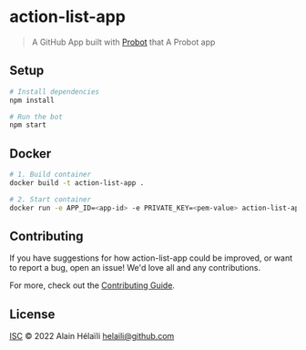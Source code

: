 # action-list-app

> A GitHub App built with [Probot](https://github.com/probot/probot) that A Probot app

## Setup

```sh
# Install dependencies
npm install

# Run the bot
npm start
```

## Docker

```sh
# 1. Build container
docker build -t action-list-app .

# 2. Start container
docker run -e APP_ID=<app-id> -e PRIVATE_KEY=<pem-value> action-list-app
```

## Contributing

If you have suggestions for how action-list-app could be improved, or want to report a bug, open an issue! We'd love all and any contributions.

For more, check out the [Contributing Guide](CONTRIBUTING.md).

## License

[ISC](LICENSE) © 2022 Alain Hélaïli <helaili@github.com>
